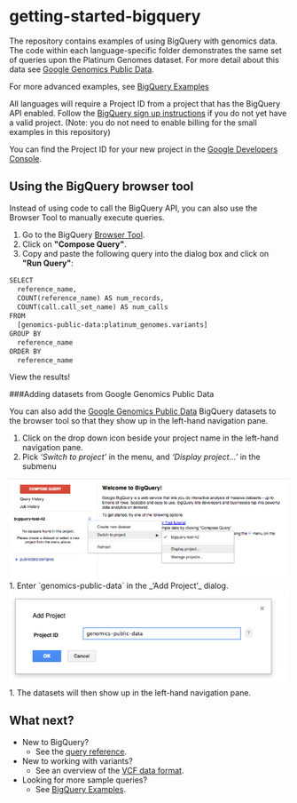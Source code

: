 getting-started-bigquery
========================

The repository contains examples of using BigQuery with
genomics data. The code within each language-specific folder demonstrates the
same set of queries upon the Platinum Genomes dataset.  For more detail about
this data see [Google Genomics Public Data](https://cloud.google.com/genomics/data/platinum-genomes).

For more advanced examples, see [BigQuery Examples](https://github.com/googlegenomics/bigquery-examples)

All languages will require a Project ID from a project that has the BigQuery API enabled.
Follow the [BigQuery sign up instructions](https://developers.google.com/bigquery/sign-up)
if you do not yet have a valid project.
(Note: you do not need to enable billing for the small examples in this repository)

You can find the Project ID for your new project in the
[Google Developers Console](https://console.developers.google.com).


Using the BigQuery browser tool
-------------------------------

Instead of using code to call the BigQuery API, you can also use the Browser
Tool to manually execute queries.

1. Go to the BigQuery [Browser Tool](https://bigquery.cloud.google.com).
1. Click on **"Compose Query"**.
1. Copy and paste the following query into the dialog box and click on **"Run Query"**:
```
SELECT
  reference_name,
  COUNT(reference_name) AS num_records,
  COUNT(call.call_set_name) AS num_calls
FROM
  [genomics-public-data:platinum_genomes.variants]
GROUP BY
  reference_name
ORDER BY
  reference_name
```
View the results!

###Adding datasets from Google Genomics Public Data

You can also add the [Google Genomics Public Data](https://developers.google.com/genomics/public-data)
BigQuery datasets to the browser tool so that they show up in the left-hand navigation pane.

  1. Click on the drop down icon beside your project name in the left-hand navigation pane.
  1. Pick _‘Switch to project’_ in the menu, and _‘Display project...’_ in the submenu
  <img src="figure/display.png" title="Display project" alt="Display Project" style="display: block; margin: auto;" />
  1. Enter `genomics-public-data` in the _‘Add Project’_ dialog.
  <img src="figure/add.png" title="Add Project" alt="Add Project" style="display: block; margin: auto;" />
  1. The datasets will then show up in the left-hand navigation pane.

What next?
----------
  * New to BigQuery?
    + See the [query reference](https://developers.google.com/bigquery/query-reference).
  * New to working with variants?
    + See an overview of the [VCF data format](http://vcftools.sourceforge.net/VCF-poster.pdf).
  * Looking for more sample queries?
    + See [BigQuery Examples](https://github.com/googlegenomics/bigquery-examples).
